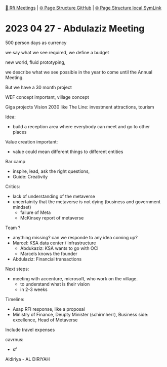 [📁 Rfi Meetings](../rfi-meetings.md) | [🌐 Page Structure GitHub](/2cu.atlassian.net/wiki/spaces/CCU/pages/500000029/2023-04-27-abdulaziz-meeting.md) | [🌐 Page Structure local SymLink](./2023-04-27-abdulaziz-meeting.page.md)

# 2023 04 27 - Abdulaziz Meeting

500 person days as currency

we say what we see required, we define a budget

new world, fluid prototyping,

we describe what we see possible in the year to come until the Annual Meeting.

But we have a 30 month project

WEF concept important, village concept

Giga projects Vision 2030 like The Line: investment attractions, tourism

Idea:

- build a reception area where everybody can meet and go to other places

Value creation important:

- value could mean different things to different entities

Bar camp

- inspire, lead, ask the right questions,
- Guide: Creativity

Critics:

- lack of understanding of the metaverse
- uncertainity that the metaverse is not dying (business and government mindset)
  - failure of Meta
  - McKinsey report of metaverse

Team ?

- anything missing? can we responde to any idea coming up?
- Marcel: KSA data center / infrastructure
  - Abdukaziz: KSA wants to go with OCI
  - Marcels knows the founder
- Abdulaziz: Financial transactions

Next steps:

- meeting with accenture, microsoft, who work on the village.
  - to understand what is their vision
  - in 2-3 weeks

Timeline:

- Asap RFI response, like a proposal
- Ministry of Finance, Deupty Minister (schirmherr), Business side: excellence, Head of Metaverse

Include travel expenses

cavrnus:

- sf

Aldiriya - AL DIRIYAH
